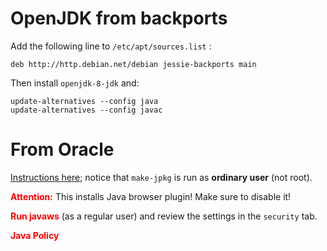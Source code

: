 OpenJDK from backports
======================

Add the following line to `/etc/apt/sources.list` :

    deb http://http.debian.net/debian jessie-backports main

Then install `openjdk-8-jdk` and:

    update-alternatives --config java
    update-alternatives --config javac


From Oracle
===========

[Instructions here](https://wiki.debian.org/JavaPackage); notice that `make-jpkg` is run as __ordinary user__ (not root).

<span style="color:#ff0000"><b>Attention:</b></span> This installs Java browser plugin! Make sure to disable it!

<span style="color:#ff0000"><b>Run javaws</b></span> (as a regular user) and review the settings in the `security` tab.

<span style="color:#ff0000"><b>Java Policy</b></span> 
